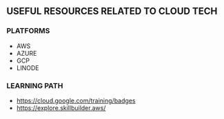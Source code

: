 
## USEFUL RESOURCES RELATED TO CLOUD TECH


### PLATFORMS
* AWS
* AZURE
* GCP
* LINODE


### LEARNING PATH
* https://cloud.google.com/training/badges
* https://explore.skillbuilder.aws/





